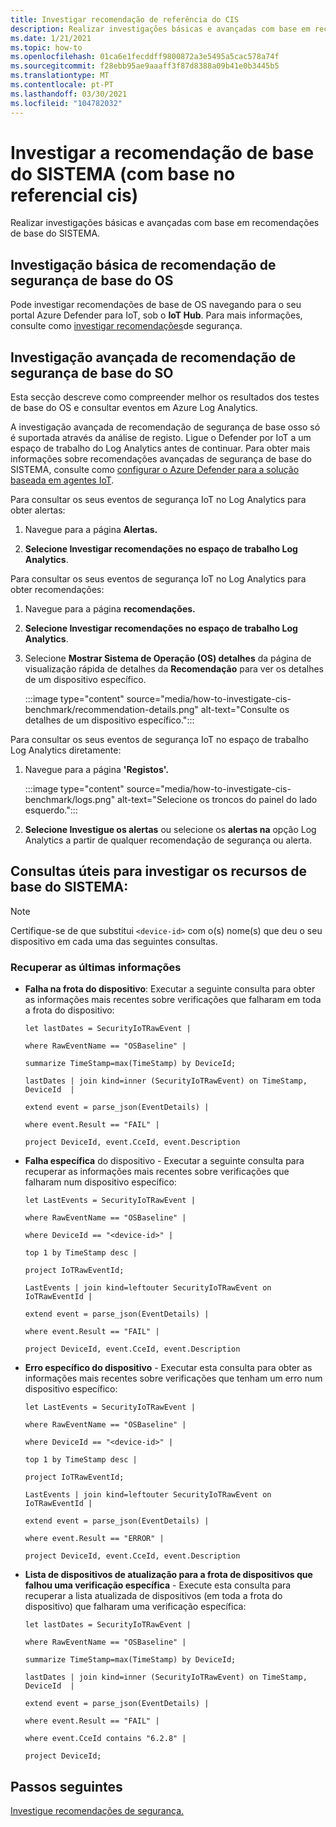 ```yaml
---
title: Investigar recomendação de referência do CIS
description: Realizar investigações básicas e avançadas com base em recomendações de base do SISTEMA.
ms.date: 1/21/2021
ms.topic: how-to
ms.openlocfilehash: 01ca6e1fecddff9800872a3e5495a5cac578a74f
ms.sourcegitcommit: f28ebb95ae9aaaff3f87d8388a09b41e0b3445b5
ms.translationtype: MT
ms.contentlocale: pt-PT
ms.lasthandoff: 03/30/2021
ms.locfileid: "104782032"
---
```

# <a name="investigate-os-baseline-based-on-cis-benchmark-recommendation"></a>Investigar a recomendação de base do SISTEMA (com base no referencial cis) 

Realizar investigações básicas e avançadas com base em recomendações de base do SISTEMA.

## <a name="basic-os-baseline-security-recommendation-investigation"></a>Investigação básica de recomendação de segurança de base do OS  

Pode investigar recomendações de base de OS navegando para o seu portal Azure Defender para IoT, sob o **IoT Hub**. Para mais informações, consulte como [investigar recomendações](quickstart-investigate-security-recommendations.md)de segurança.

## <a name="advanced-os-baseline-security-recommendation-investigation"></a>Investigação avançada de recomendação de segurança de base do SO  

Esta secção descreve como compreender melhor os resultados dos testes de base do OS e consultar eventos em Azure Log Analytics.  

A investigação avançada de recomendação de segurança de base osso só é suportada através da análise de registo. Ligue o Defender por IoT a um espaço de trabalho do Log Analytics antes de continuar. Para obter mais informações sobre recomendações avançadas de segurança de base do SISTEMA, consulte como [configurar o Azure Defender para a solução baseada em agentes IoT](how-to-configure-agent-based-solution.md).

Para consultar os seus eventos de segurança IoT no Log Analytics para obter alertas:

1. Navegue para a página **Alertas.**

1. **Selecione Investigar recomendações no espaço de trabalho Log Analytics**.

Para consultar os seus eventos de segurança IoT no Log Analytics para obter recomendações:

1. Navegue para a página **recomendações.**

1. **Selecione Investigar recomendações no espaço de trabalho Log Analytics**.

1. Selecione **Mostrar Sistema de Operação (OS) detalhes** da página de visualização rápida de detalhes da **Recomendação** para ver os detalhes de um dispositivo específico.

   :::image type="content" source="media/how-to-investigate-cis-benchmark/recommendation-details.png" alt-text="Consulte os detalhes de um dispositivo específico."::: 

Para consultar os seus eventos de segurança IoT no espaço de trabalho Log Analytics diretamente:

1. Navegue para a página **'Registos'.**

    :::image type="content" source="media/how-to-investigate-cis-benchmark/logs.png" alt-text="Selecione os troncos do painel do lado esquerdo.":::

1. **Selecione Investigue os alertas** ou selecione os **alertas na** opção Log Analytics a partir de qualquer recomendação de segurança ou alerta.   

## <a name="useful-queries-to-investigate-the-os-baseline-resources"></a>Consultas úteis para investigar os recursos de base do SISTEMA: 

> [!Note]
> Certifique-se de que substitui `<device-id>` com o(s) nome(s) que deu o seu dispositivo em cada uma das seguintes consultas. 


### <a name="retrieve-the-latest-information"></a>Recuperar as últimas informações

- **Falha na frota do dispositivo**: Executar a seguinte consulta para obter as informações mais recentes sobre verificações que falharam em toda a frota do dispositivo: 

    ```azurecli
    let lastDates = SecurityIoTRawEvent | 
    
    where RawEventName == "OSBaseline" | 
    
    summarize TimeStamp=max(TimeStamp) by DeviceId; 
    
    lastDates | join kind=inner (SecurityIoTRawEvent) on TimeStamp, DeviceId  | 
    
    extend event = parse_json(EventDetails) | 
    
    where event.Result == "FAIL" | 
    
    project DeviceId, event.CceId, event.Description 
    ```
 
- **Falha específica** do dispositivo - Executar a seguinte consulta para recuperar as informações mais recentes sobre verificações que falharam num dispositivo específico:  

    ```azurecli
    let LastEvents = SecurityIoTRawEvent | 
    
    where RawEventName == "OSBaseline" | 
    
    where DeviceId == "<device-id>" | 
    
    top 1 by TimeStamp desc | 
    
    project IoTRawEventId; 
    
    LastEvents | join kind=leftouter SecurityIoTRawEvent on IoTRawEventId | 
    
    extend event = parse_json(EventDetails) | 
    
    where event.Result == "FAIL" | 
    
    project DeviceId, event.CceId, event.Description 
    ```

- **Erro específico do dispositivo** - Executar esta consulta para obter as informações mais recentes sobre verificações que tenham um erro num dispositivo específico: 

    ```azurecli
    let LastEvents = SecurityIoTRawEvent | 
    
    where RawEventName == "OSBaseline" | 
    
    where DeviceId == "<device-id>" | 
    
    top 1 by TimeStamp desc | 
    
    project IoTRawEventId; 
    
    LastEvents | join kind=leftouter SecurityIoTRawEvent on IoTRawEventId | 
    
    extend event = parse_json(EventDetails) | 
    
    where event.Result == "ERROR" | 
    
    project DeviceId, event.CceId, event.Description 
    ```
 
- **Lista de dispositivos de atualização para a frota de dispositivos que falhou uma verificação específica** - Execute esta consulta para recuperar a lista atualizada de dispositivos (em toda a frota do dispositivo) que falharam uma verificação específica:  
 
    ```azurecli
    let lastDates = SecurityIoTRawEvent | 
    
    where RawEventName == "OSBaseline" | 
    
    summarize TimeStamp=max(TimeStamp) by DeviceId; 
    
    lastDates | join kind=inner (SecurityIoTRawEvent) on TimeStamp, DeviceId  | 
    
    extend event = parse_json(EventDetails) | 
    
    where event.Result == "FAIL" | 
    
    where event.CceId contains "6.2.8" | 
    
    project DeviceId; 
    ```
 
## <a name="next-steps"></a>Passos seguintes

[Investigue recomendações de segurança.](quickstart-investigate-security-recommendations.md)
 